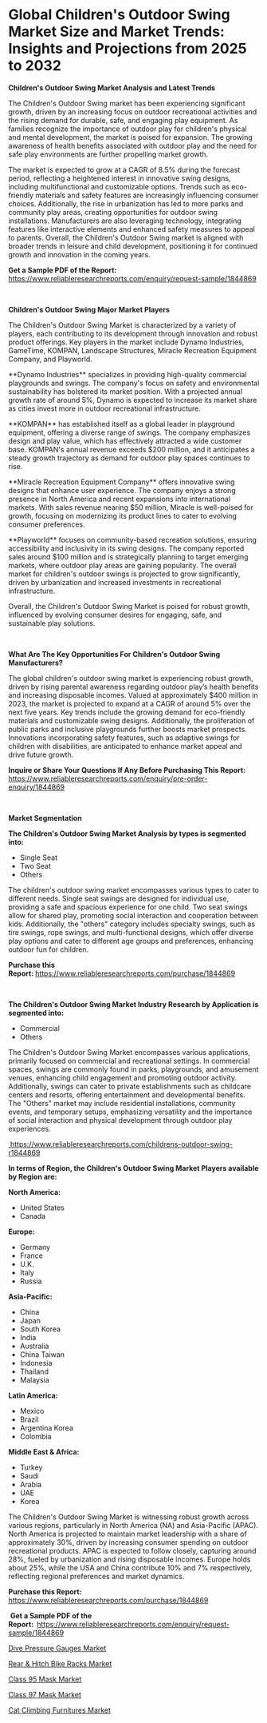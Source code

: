 <p><h1>Global Children's Outdoor Swing Market Size and Market Trends: Insights and Projections from 2025 to 2032</h1></p><p><strong>Children's Outdoor Swing Market Analysis and Latest Trends</strong></p>
<p><p>The Children's Outdoor Swing market has been experiencing significant growth, driven by an increasing focus on outdoor recreational activities and the rising demand for durable, safe, and engaging play equipment. As families recognize the importance of outdoor play for children's physical and mental development, the market is poised for expansion. The growing awareness of health benefits associated with outdoor play and the need for safe play environments are further propelling market growth.</p><p>The market is expected to grow at a CAGR of 8.5% during the forecast period, reflecting a heightened interest in innovative swing designs, including multifunctional and customizable options. Trends such as eco-friendly materials and safety features are increasingly influencing consumer choices. Additionally, the rise in urbanization has led to more parks and community play areas, creating opportunities for outdoor swing installations. Manufacturers are also leveraging technology, integrating features like interactive elements and enhanced safety measures to appeal to parents. Overall, the Children's Outdoor Swing market is aligned with broader trends in leisure and child development, positioning it for continued growth and innovation in the coming years.</p></p>
<p><strong>Get a Sample PDF of the Report:&nbsp;</strong> <a href="https://www.reliableresearchreports.com/enquiry/request-sample/1844869?utm_campaign=41&utm_medium=2&utm_source=Github&utm_content=ia&utm_term=10022025&utm_id=childrens-outdoor-swing">https://www.reliableresearchreports.com/enquiry/request-sample/1844869</a></p>
<p>&nbsp;</p>
<p><strong>Children's Outdoor Swing Major Market Players</strong></p>
<p><p>The Children's Outdoor Swing Market is characterized by a variety of players, each contributing to its development through innovation and robust product offerings. Key players in the market include Dynamo Industries, GameTime, KOMPAN, Landscape Structures, Miracle Recreation Equipment Company, and Playworld.</p><p>**Dynamo Industries** specializes in providing high-quality commercial playgrounds and swings. The company's focus on safety and environmental sustainability has bolstered its market position. With a projected annual growth rate of around 5%, Dynamo is expected to increase its market share as cities invest more in outdoor recreational infrastructure.</p><p>**KOMPAN** has established itself as a global leader in playground equipment, offering a diverse range of swings. The company emphasizes design and play value, which has effectively attracted a wide customer base. KOMPAN's annual revenue exceeds $200 million, and it anticipates a steady growth trajectory as demand for outdoor play spaces continues to rise.</p><p>**Miracle Recreation Equipment Company** offers innovative swing designs that enhance user experience. The company enjoys a strong presence in North America and recent expansions into international markets. With sales revenue nearing $50 million, Miracle is well-poised for growth, focusing on modernizing its product lines to cater to evolving consumer preferences.</p><p>**Playworld** focuses on community-based recreation solutions, ensuring accessibility and inclusivity in its swing designs. The company reported sales around $100 million and is strategically planning to target emerging markets, where outdoor play areas are gaining popularity. The overall market for children's outdoor swings is projected to grow significantly, driven by urbanization and increased investments in recreational infrastructure. </p><p>Overall, the Children's Outdoor Swing Market is poised for robust growth, influenced by evolving consumer desires for engaging, safe, and sustainable play solutions.</p></p>
<p>&nbsp;</p>
<p><strong>What Are The Key Opportunities For Children's Outdoor Swing Manufacturers?</strong></p>
<p><p>The global children's outdoor swing market is experiencing robust growth, driven by rising parental awareness regarding outdoor play’s health benefits and increasing disposable incomes. Valued at approximately $400 million in 2023, the market is projected to expand at a CAGR of around 5% over the next five years. Key trends include the growing demand for eco-friendly materials and customizable swing designs. Additionally, the proliferation of public parks and inclusive playgrounds further boosts market prospects. Innovations incorporating safety features, such as adaptive swings for children with disabilities, are anticipated to enhance market appeal and drive future growth.</p></p>
<p><strong>Inquire or Share Your Questions If Any Before Purchasing This Report:</strong> <a href="https://www.reliableresearchreports.com/enquiry/pre-order-enquiry/1844869?utm_campaign=41&utm_medium=2&utm_source=Github&utm_content=ia&utm_term=10022025&utm_id=childrens-outdoor-swing">https://www.reliableresearchreports.com/enquiry/pre-order-enquiry/1844869</a></p>
<p>&nbsp;</p>
<p><strong>Market Segmentation</strong></p>
<p><strong>The Children's Outdoor Swing Market Analysis by types is segmented into:</strong></p>
<p><ul><li>Single Seat</li><li>Two Seat</li><li>Others</li></ul></p>
<p><p>The children's outdoor swing market encompasses various types to cater to different needs. Single seat swings are designed for individual use, providing a safe and spacious experience for one child. Two seat swings allow for shared play, promoting social interaction and cooperation between kids. Additionally, the "others" category includes specialty swings, such as tire swings, rope swings, and multi-functional designs, which offer diverse play options and cater to different age groups and preferences, enhancing outdoor fun for children.</p></p>
<p><strong>Purchase this Report:&nbsp;</strong><a href="https://www.reliableresearchreports.com/purchase/1844869?utm_campaign=41&utm_medium=2&utm_source=Github&utm_content=ia&utm_term=10022025&utm_id=childrens-outdoor-swing">https://www.reliableresearchreports.com/purchase/1844869</a></p>
<p>&nbsp;</p>
<p><strong>The Children's Outdoor Swing Market Industry Research by Application is segmented into:</strong></p>
<p><ul><li>Commercial</li><li>Others</li></ul></p>
<p><p>The Children's Outdoor Swing Market encompasses various applications, primarily focused on commercial and recreational settings. In commercial spaces, swings are commonly found in parks, playgrounds, and amusement venues, enhancing child engagement and promoting outdoor activity. Additionally, swings can cater to private establishments such as childcare centers and resorts, offering entertainment and developmental benefits. The "Others" market may include residential installations, community events, and temporary setups, emphasizing versatility and the importance of social interaction and physical development through outdoor play experiences.</p></p>
<p><a href="https://www.reliableresearchreports.com/childrens-outdoor-swing-r1844869?utm_campaign=41&utm_medium=2&utm_source=Github&utm_content=ia&utm_term=10022025&utm_id=childrens-outdoor-swing">&nbsp;https://www.reliableresearchreports.com/childrens-outdoor-swing-r1844869</a></p>
<p><strong>In terms of Region, the Children's Outdoor Swing Market Players available by Region are:</strong></p>
<p>
    <p> <strong> North America: </strong>
        <ul>
            <li>United States</li>
            <li>Canada</li>
        </ul>
        </p> 
    <p> <strong> Europe: </strong>
        <ul>
            <li>Germany</li>
            <li>France</li>
            <li>U.K.</li>
            <li>Italy</li>
            <li>Russia</li>
        </ul>
        </p> 
    <p> <strong> Asia-Pacific: </strong>
        <ul>
            <li>China</li>
            <li>Japan</li>
            <li>South Korea</li>
            <li>India</li>
            <li>Australia</li>
            <li>China Taiwan</li>
            <li>Indonesia</li>
            <li>Thailand</li>
            <li>Malaysia</li>
        </ul>
        </p> 
    <p> <strong> Latin America: </strong>
        <ul>
            <li>Mexico</li>
            <li>Brazil</li>
            <li>Argentina Korea</li>
            <li>Colombia</li>
        </ul>
        </p> 
    <p> <strong> Middle East & Africa: </strong>
        <ul>
            <li>Turkey</li>
            <li>Saudi</li>
            <li>Arabia</li>
            <li>UAE</li>
            <li>Korea</li>
        </ul>
    </p>
    </p>
<p><p>The Children's Outdoor Swing Market is witnessing robust growth across various regions, particularly in North America (NA) and Asia-Pacific (APAC). North America is projected to maintain market leadership with a share of approximately 30%, driven by increasing consumer spending on outdoor recreational products. APAC is expected to follow closely, capturing around 28%, fueled by urbanization and rising disposable incomes. Europe holds about 25%, while the USA and China contribute 10% and 7% respectively, reflecting regional preferences and market dynamics.</p></p>
<p><strong>Purchase this Report: </strong><a href="https://www.reliableresearchreports.com/purchase/1844869?utm_campaign=41&utm_medium=2&utm_source=Github&utm_content=ia&utm_term=10022025&utm_id=childrens-outdoor-swing">https://www.reliableresearchreports.com/purchase/1844869</a></p>
<p>&nbsp;<strong>Get a Sample PDF of the Report:&nbsp;&nbsp;</strong><a href="https://www.reliableresearchreports.com/enquiry/request-sample/1844869?utm_campaign=41&utm_medium=2&utm_source=Github&utm_content=ia&utm_term=10022025&utm_id=childrens-outdoor-swing">https://www.reliableresearchreports.com/enquiry/request-sample/1844869</a></p>
<p><strong></strong></p>
<p><p><a href="https://github.com/philaphindo/Market-Research-Report-List-1/blob/main/dive-pressure-gauges-market.md?utm_campaign=41&utm_medium=2&utm_source=Github&utm_content=ia&utm_term=10022025&utm_id=childrens-outdoor-swing">Dive Pressure Gauges Market</a></p><p><a href="https://github.com/aiexisaliwan/Market-Research-Report-List-1/blob/main/rear-hitch-bike-racks-market.md?utm_campaign=41&utm_medium=2&utm_source=Github&utm_content=ia&utm_term=10022025&utm_id=childrens-outdoor-swing">Rear & Hitch Bike Racks Market</a></p><p><a href="https://github.com/djembashote/Market-Research-Report-List-1/blob/main/class-95-mask-market.md?utm_campaign=41&utm_medium=2&utm_source=Github&utm_content=ia&utm_term=10022025&utm_id=childrens-outdoor-swing">Class 95 Mask Market</a></p><p><a href="https://github.com/vjorelaclliv/Market-Research-Report-List-1/blob/main/class-97-mask-market.md?utm_campaign=41&utm_medium=2&utm_source=Github&utm_content=ia&utm_term=10022025&utm_id=childrens-outdoor-swing">Class 97 Mask Market</a></p><p><a href="https://github.com/xtysizov/Market-Research-Report-List-1/blob/main/cat-climbing-furnitures-market.md?utm_campaign=41&utm_medium=2&utm_source=Github&utm_content=ia&utm_term=10022025&utm_id=childrens-outdoor-swing">Cat Climbing Furnitures Market</a></p></p>